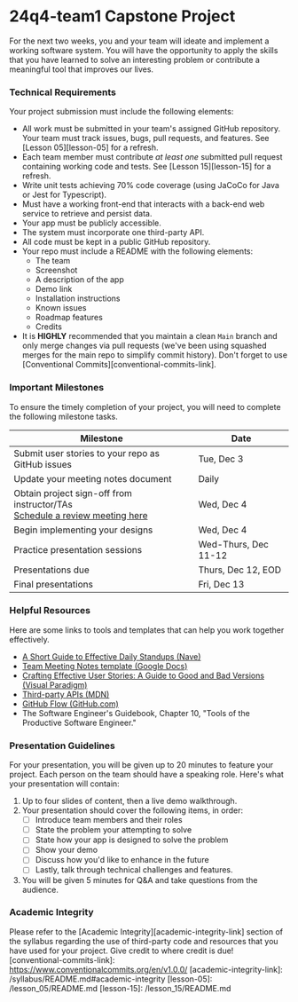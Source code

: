 # 24q4-team1 Capstone Project
For the next two weeks, you and your team will ideate and implement a working software system. You will have the opportunity to apply the skills that you have learned to solve an interesting problem or contribute a meaningful tool that improves our lives.
### Technical Requirements
Your project submission must include the following elements:
* All work must be submitted in your team's assigned GitHub repository. Your team must track issues, bugs, pull requests, and features. See [Lesson 05][lesson-05] for a refresh.
* Each team member must contribute *at least one* submitted pull request containing working code and tests. See [Lesson 15][lesson-15] for a refresh.
* Write unit tests achieving 70% code coverage (using JaCoCo for Java or Jest for Typescript).
* Must have a working front-end that interacts with a back-end web service to retrieve and persist data.
* Your app must be publicly accessible.
* The system must incorporate one third-party API.
* All code must be kept in a public GitHub repository.
* Your repo must include a README with the following elements:
    * The team
    * Screenshot
    * A description of the app
    * Demo link
    * Installation instructions
    * Known issues
    * Roadmap features
    * Credits
* It is **HIGHLY** recommended that you maintain a clean `Main` branch and only merge changes via pull requests (we've been using squashed merges for the main repo to simplify commit history). Don't forget to use [Conventional Commits][conventional-commits-link].
### Important Milestones
To ensure the timely completion of your project, you will need to complete the following milestone tasks.
<table>
    <thead>
        <th>Milestone</th>
        <th>Date</th>
    </thead>
    <tbody>
        <tr>
            <td>Submit user stories to your repo as GitHub issues</td>
            <td>Tue, Dec 3</td>
        </tr>
        <tr>
            <td>Update your meeting notes document</td>
            <td>Daily</td>
        </tr>
        <tr>
            <td>
                Obtain project sign-off from instructor/TAs<br>
                <a href="https://calendar.google.com/calendar/u/0/appointments/schedules/AcZssZ1dD0ruj64FcykMfPBo7qQaV6AqZ58O7ON8Z3ld-xwNEbFmy0JGyLuwIwxJZjoGoEuz1U9bRZqu">
                    Schedule a review meeting here
                </a>
            </td>
            <td>Wed, Dec 4</td>
        </tr>
        <tr>
            <td>Begin implementing your designs</td>
            <td>Wed, Dec 4</td>
        </tr>
        <tr>
            <td>
                Practice presentation sessions
            </td>
            <td>Wed-Thurs, Dec 11-12</td>
        </tr>
        <tr>
            <td>Presentations due</td>
            <td>Thurs, Dec 12, EOD</td>
        </tr>
        <tr>
            <td>Final presentations</td>
            <td>Fri, Dec 13</td>
        </tr>
    </tbody>
</table>

### Helpful Resources
Here are some links to tools and templates that can help you work together effectively.
* [A Short Guide to Effective Daily Standups (Nave)](https://getnave.com/blog/short-guide-daily-standups/)
* [Team Meeting Notes template (Google Docs)](https://docs.google.com/document/d/1rL-Zm2w0hABuGkIMSPzmXcJHDQxmIeA-mlipt8kDA9E/edit)
* [Crafting Effective User Stories: A Guide to Good and Bad Versions (Visual Paradigm)](https://guides.visual-paradigm.com/crafting-effective-user-stories-a-guide-to-good-and-bad-versions/)
* [Third-party APIs (MDN)](https://developer.mozilla.org/en-US/docs/Learn/JavaScript/Client-side_web_APIs/Third_party_APIs)
* [GitHub Flow (GitHub.com)](https://docs.github.com/en/get-started/using-github/github-flow)
* The Software Engineer's Guidebook, Chapter 10, "Tools of the Productive Software Engineer."
### Presentation Guidelines
For your presentation, you will be given up to 20 minutes to feature your project. Each person on the team should have a speaking role. Here's what your presentation will contain:
1. Up to four slides of content, then a live demo walkthrough.
2. Your presentation should cover the following items, in order:
   - [ ]  Introduce team members and their roles
   - [ ]  State the problem your attempting to solve
   - [ ]  State how your app is designed to solve the problem
   - [ ]  Show your demo
   - [ ]  Discuss how you'd like to enhance in the future
   - [ ]  Lastly, talk through technical challenges and features.
3. You will be given 5 minutes for Q&A and take questions from the audience.
### Academic Integrity
Please refer to the [Academic Integrity][academic-integrity-link] section of the syllabus regarding the use of third-party code and resources that you have used for your project. Give credit to where credit is due!
[conventional-commits-link]: https://www.conventionalcommits.org/en/v1.0.0/
[academic-integrity-link]: /syllabus/README.md#academic-integrity
[lesson-05]: /lesson_05/README.md
[lesson-15]: /lesson_15/README.md
